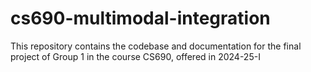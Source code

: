 # cs690-multimodal-integration
This repository contains the codebase and documentation for the final project of Group 1 in the course CS690, offered in 2024-25-I
